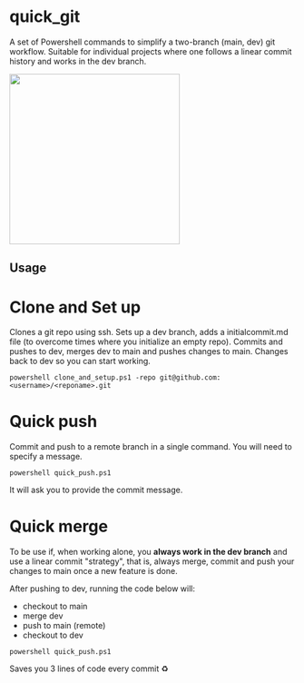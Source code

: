 # quick_git
A set of Powershell commands to simplify a two-branch (main, dev) git workflow. Suitable for individual projects where one follows a linear commit history and works in the dev branch.

<img height=300 width=300 src="https://i.kym-cdn.com/entries/icons/original/000/028/021/work.jpg">

##  Usage

# Clone and Set up

Clones a git repo using ssh. Sets up a dev branch, adds a initialcommit.md file (to overcome times where you initialize an empty repo). Commits and pushes to dev, merges dev to main and pushes changes to main. Changes back to dev so you can start working.

```
powershell clone_and_setup.ps1 -repo git@github.com:<username>/<reponame>.git
```

# Quick push

Commit and push to a remote branch in a single command. You will need to specify a message.

```
powershell quick_push.ps1
```

It will ask you to provide the commit message.

# Quick merge

To be use if, when working alone, you **always work in the dev branch** and use a linear commit "strategy", that is, always merge, commit and push your changes to main once a new feature is done.

After pushing to dev, running the code below will:

+ checkout to main
+ merge dev
+ push to main (remote)
+ checkout to dev

```
powershell quick_push.ps1
```

Saves you 3 lines of code every commit :recycle:


